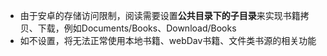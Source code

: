 * 由于安卓的存储访问限制，阅读需要设置**公共目录下的子目录**来实现书籍拷贝、下载，例如Documents/Books、Download/Books
* 如不设置，将无法正常使用本地书籍、webDav书籍、文件类书源的相关功能
